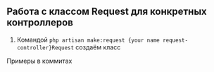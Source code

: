 ## Работа с классом Request для конкретных контроллеров

1. Командой `php artisan make:request {your name request-controller}Request` создаём класс

Примеры в коммитах
